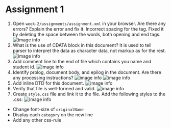 # Assignment 1

1. Open `week-2/assignments/assignment.xml` in your browser. Are there any errors? Explain the error and fix it. 
Incorrect spacing for the <effective Date> tag. Fixed it by deleting the space between the words, both opening and end tags.
![image info](assets/1.png)
2. What is the use of CDATA block in this document?
It is used to tell parser to interpret the data as character data, not markup as for the rest.
![image info](assets/2.png)
3. Add comment line to the end of file which contains you name and student id.
![image info](assets/3.png)
4. Identify prolog, document body, and epilog in the document. Are there any processing instructions?
![image info](assets/4.png)
![image info](assets/5.png)
5. Add inline DTD for this document.
![image info](assets/6.png)
6. Verify that file is well-formed and valid.
![image info](assets/7.png)
7. Create `style.css` file and link it to the file. Add the following styles to the .css:
![image info](assets/8.png)
- Change font-size of `originalName`
- Display each `category` on the new line
- Add any other css-rule
